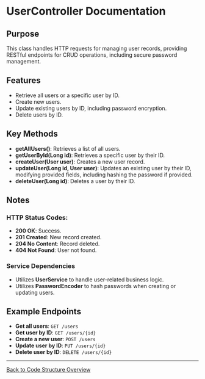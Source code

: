 # UserController Documentation

## Purpose

This class handles HTTP requests for managing user records, providing RESTful endpoints for CRUD operations, including secure password management.

## Features

- Retrieve all users or a specific user by ID.
- Create new users.
- Update existing users by ID, including password encryption.
- Delete users by ID.

## Key Methods

- **getAllUsers()**: Retrieves a list of all users.
- **getUserById(Long id)**: Retrieves a specific user by their ID.
- **createUser(User user)**: Creates a new user record.
- **updateUser(Long id, User user)**: Updates an existing user by their ID, modifying provided fields, including hashing the password if provided.
- **deleteUser(Long id)**: Deletes a user by their ID.

## Notes

### HTTP Status Codes:

- **200 OK**: Success.
- **201 Created**: New record created.
- **204 No Content**: Record deleted.
- **404 Not Found**: User not found.

### Service Dependencies

- Utilizes **UserService** to handle user-related business logic.
- Utilizes **PasswordEncoder** to hash passwords when creating or updating users.

## Example Endpoints

- **Get all users**: `GET /users`
- **Get user by ID**: `GET /users/{id}`
- **Create a new user**: `POST /users`
- **Update user by ID**: `PUT /users/{id}`
- **Delete user by ID**: `DELETE /users/{id}`

---

[Back to Code Structure Overview](../../code-structure/code-structure.md)

